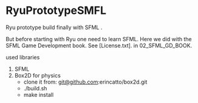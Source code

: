# RyuPrototypeSMFL

Ryu prototype build finally with SFML .

But before starting with Ryu one need to learn SFML. Here we did with the SFML Game Development book.
See [License.txt]. in 02_SFML_GD_BOOK.

used libraries

1. SFML
2. Box2D for physics
    - clone it from: git@github.com:erincatto/box2d.git
    - ./build.sh
    - make install
    

